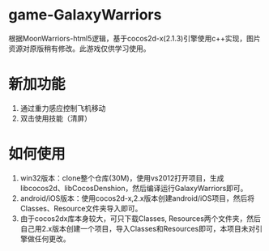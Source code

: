 # game-GalaxyWarriors
根据MoonWarriors-html5逻辑，基于cocos2d-x(2.1.3)引擎使用c++实现，图片资源对原版稍有修改。此游戏仅供学习使用。

# 新加功能
1. 通过重力感应控制飞机移动
2. 双击使用技能（清屏）

# 如何使用
1. win32版本：clone整个仓库(30M)，使用vs2012打开项目，生成libcocos2d、libCocosDenshion，然后编译运行GalaxyWarriors即可。
2. android/iOS版本：使用cocos2d-x,2.x版本创建android/iOS项目，然后将Classes、Resource文件夹导入即可。
3. 由于cocos2dx库本身较大，可只下载Classes, Resources两个文件夹，然后自己用2.x版本创建一个项目，导入Classes和Resources即可，本项目未对引擎做任何更改。
